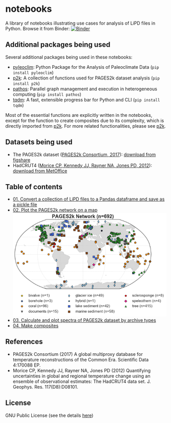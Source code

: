 
# notebooks
A library of notebooks illustrating use cases for analysis of LiPD files in Python.
Browse it from Binder:
[![Binder](https://binder.pangeo.io/badge_logo.svg)](https://binder.pangeo.io/v2/gh/LinkedEarth/notebooks/master)

## Additional packages being used
Several additional packages being used in these notebooks:
+ [pyleoclim](https://github.com/LinkedEarth/Pyleoclim_util): Python Package for the Analysis of Paleoclimate Data (`pip install pyleoclim`)
+ [p2k](https://github.com/fzhu2e/p2k): A collection of functions used for PAGES2k dataset analysis (`pip install p2k`)
+ [pathos](https://github.com/uqfoundation/pathos): Parallel graph management and execution in heterogeneous computing (`pip install pathos`)
+ [tqdm](https://github.com/tqdm/tqdm): A fast, extensible progress bar for Python and CLI (`pip install tqdm`)

Most of the essential functions are explicitly written in the notebooks, except
for the function to create composites due to its complexity, which is directly
imported from [p2k](https://github.com/fzhu2e/p2k).
For more related functionalities, please see [p2k](https://github.com/fzhu2e/p2k).

## Datasets being used
+ The PAGES2k dataset ([PAGES2k Consortium, 2017](https://www.nature.com/articles/sdata201788)): [download from figshare](https://ndownloader.figshare.com/files/8119937)
+ HadCRUT4 ([Morice CP, Kennedy JJ, Rayner NA, Jones PD, 2012](https://agupubs.onlinelibrary.wiley.com/doi/10.1029/2011JD017187)): [download from MetOffice](https://www.metoffice.gov.uk/hadobs/hadcrut4/data/current/gridded_fields/HadCRUT.4.6.0.0.median_netcdf.zip)

## Table of contents
+ [01. Convert a collection of LiPD files to a Pandas dataframe and save as a pickle file](https://nbviewer.jupyter.org/github/LinkedEarth/notebooks/blob/master/PAGES2k/01.lipd2df.ipynb)
+ [02. Plot the PAGES2k network on a map](https://nbviewer.jupyter.org/github/LinkedEarth/notebooks/blob/master/PAGES2k/02.plot_map.ipynb)
![PAGES2k Network](PAGES2k/figs/pages2k_network.png)
+ [03. Calculate and plot spectra of PAGES2k dataset by archive types](https://nbviewer.jupyter.org/github/LinkedEarth/notebooks/blob/master/PAGES2k/03.spectra_by_archive.ipynb)
+ [04. Make composites](https://nbviewer.jupyter.org/github/LinkedEarth/notebooks/blob/master/PAGES2k/04.composites.ipynb)

## References
+ PAGES2k Consortium (2017) A global multiproxy database for temperature reconstructions of the Common Era. Scientific Data 4:170088 EP.
+ Morice CP, Kennedy JJ, Rayner NA, Jones PD (2012) Quantifying uncertainties in global and regional temperature change using an ensemble of observational estimates: The HadCRUT4 data set. J. Geophys. Res. 117(D8):D08101.

## License
GNU Public License (see the details [here](LICENSE))

